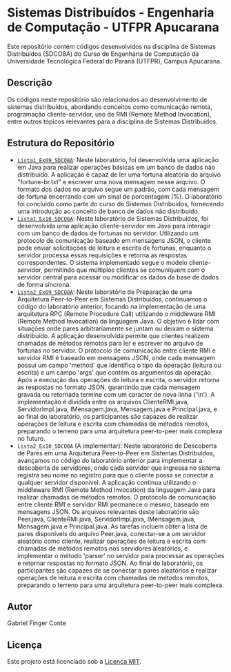 # Sistemas Distribuídos - Engenharia de Computação - UTFPR Apucarana

Este repositório contém códigos desenvolvidos na disciplina de Sistemas Distribuídos (SDCO8A) do Curso de Engenharia de Computação da Universidade Tecnológica Federal do Paraná (UTFPR), Campus Apucarana.

## Descrição

Os códigos neste repositório são relacionados ao desenvolvimento de sistemas distribuídos, abordando conceitos como comunicação remota, programação cliente-servidor, uso de RMI (Remote Method Invocation), entre outros tópicos relevantes para a disciplina de Sistemas Distribuídos.

## Estrutura do Repositório

- [`Lista1_Ex09_SDCO8A`](./Lista1_Ex09_SDCO8A): Neste laboratório, foi desenvolvida uma aplicação em Java para realizar operações básicas em um banco de dados não distribuído. A aplicação é capaz de ler uma fortuna aleatória do arquivo "fortune-br.txt" e escrever uma nova mensagem nesse arquivo. O formato dos dados no arquivo segue um padrão, com cada mensagem de fortuna encerrando com um sinal de porcentagem (%). O laboratório foi concluído como parte do curso de Sistemas Distribuídos, fornecendo uma introdução ao conceito de banco de dados não distribuído.
- [`Lista1_Ex10_SDCO8A`](./Lista1_Ex10_SDCO8A): Neste laboratório de Sistemas Distribuídos, foi desenvolvida uma aplicação cliente-servidor em Java para interagir com um banco de dados de fortunas no servidor. Utilizando um protocolo de comunicação baseado em mensagens JSON, o cliente pode enviar solicitações de leitura e escrita de fortunas, enquanto o servidor processa essas requisições e retorna as respostas correspondentes. O sistema implementado segue o modelo cliente-servidor, permitindo que múltiplos clientes se comuniquem com o servidor central para acessar ou modificar os dados da base de dados de forma síncrona.
- [`Lista2_Ex09_SDCO8A`](./Lista2_Ex09_SDCO8A): Neste laboratório de Preparação de uma Arquitetura Peer-to-Peer em Sistemas Distribuídos, continuamos o código do laboratório anterior, focando na implementação de uma arquitetura RPC (Remote Procedure Call) utilizando o middleware RMI (Remote Method Invocation) da linguagem Java. O objetivo é lidar com situações onde pares arbitrariamente se juntam ou deixam o sistema distribuído. A aplicação desenvolvida permite que clientes realizem chamadas de métodos remotos para ler e escrever no arquivo de fortunas no servidor. O protocolo de comunicação entre cliente RMI e servidor RMI é baseado em mensagens JSON, onde cada mensagem possui um campo 'method' que identifica o tipo da operação (leitura ou escrita) e um campo 'args' que contém os argumentos da operação. Após a execução das operações de leitura e escrita, o servidor retorna as respostas no formato JSON, garantindo que cada mensagem gravada ou retornada termine com um caracter de nova linha ('\n'). A implementação é dividida entre os arquivos ClienteRMI.java, ServidorImpl.java, IMensagem.java, Mensagem.java e Principal.java, e ao final do laboratório, os participantes são capazes de realizar operações de leitura e escrita com chamadas de métodos remotos, preparando o terreno para uma arquitetura peer-to-peer mais complexa no futuro.
- `Lista2_Ex10_SDCO8A` (A implementar): Neste laboratório de Descoberta de Pares em uma Arquitetura Peer-to-Peer em Sistemas Distribuídos, avançamos no código do laboratório anterior para implementar a descoberta de servidores, onde cada servidor que ingressa no sistema registra seu nome no registro para que o cliente possa se conectar a qualquer servidor disponível. A aplicação continua utilizando o middleware RMI (Remote Method Invocation) da linguagem Java para realizar chamadas de métodos remotos. O protocolo de comunicação entre cliente RMI e servidor RMI permanece o mesmo, baseado em mensagens JSON. Os arquivos relevantes deste laboratório são Peer.java, ClienteRMI.java, ServidorImpl.java, IMensagem.java, Mensagem.java e Principal.java. As tarefas incluem obter a lista de pares disponíveis do arquivo Peer.java, conectar-se a um servidor aleatório como cliente, realizar operações de leitura e escrita com chamadas de métodos remotos nos servidores aleatórios, e implementar o método 'parser' no servidor para processar as operações e retornar respostas no formato JSON. Ao final do laboratório, os participantes são capazes de se conectar a pares aleatórios e realizar operações de leitura e escrita com chamadas de métodos remotos, preparando o terreno para uma arquitetura peer-to-peer mais complexa.
 
## Autor
Gabriel Finger Conte

## Licença

Este projeto está licenciado sob a [Licença MIT](LICENSE).

